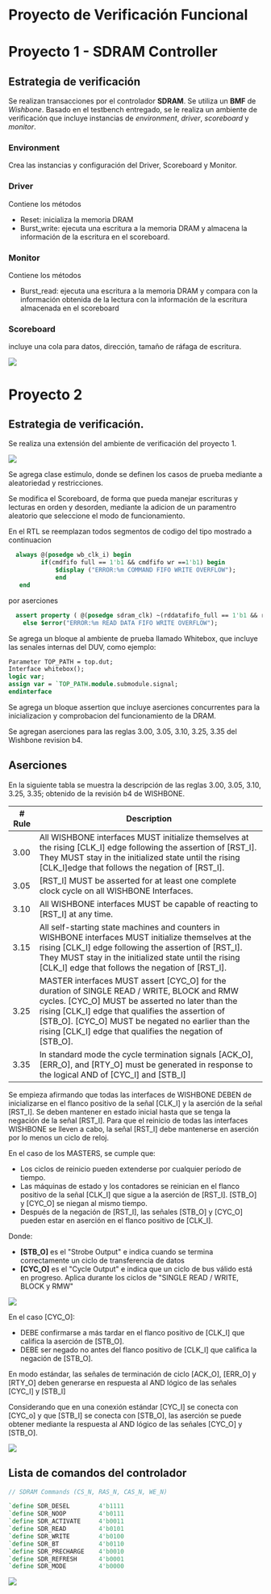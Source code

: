 # Proyecto de Verificación Funcional

# Proyecto 1 - SDRAM Controller

## Estrategia de verificación

Se realizan transacciones por el controlador **SDRAM**. Se utiliza un **BMF** de _Wishbone_. Basado en el testbench entregado, se le realiza un ambiente de verificación que incluye instancias de _environment_, _driver_, _scoreboard_ y _monitor_.

### Environment

Crea las instancias y configuración del Driver, Scoreboard y Monitor.

### Driver
Contiene los métodos

* Reset: inicializa la memoria DRAM
* Burst_write: ejecuta una escritura a la memoria DRAM y almacena la información de la escritura en el scoreboard.

### Monitor
Contiene los métodos

* Burst_read: ejecuta una escritura a la memoria DRAM y compara con la información obtenida de la lectura con la información de la escritura almacenada en el scoreboard

### Scoreboard
incluye una cola para datos, dirección, tamaño de ráfaga de escritura.



![](https://raw.githubusercontent.com/manchii/Proyecto_VF/master/images/diagram.png)


# Proyecto 2

## Estrategia de verificación.

Se realiza una extensión del ambiente de verificación del proyecto 1.

![](https://github.com/manchii/Proyecto_VF/blob/master/images/diagram2.png)

Se agrega clase estimulo, donde se definen los casos de prueba mediante a
aleatoriedad y restricciones.

Se modifica el Scoreboard, de forma que pueda manejar escrituras y lecturas en orden y desorden, mediante la adicion de un paramentro aleatorio que seleccione el modo de funcionamiento.

En el RTL se reemplazan todos segmentos de codigo del tipo mostrado a continuacion

```systemverilog
  always @(posedge wb_clk_i) begin
         if(cmdfifo full == 1'b1 && cmdfifo wr ==1'b1) begin
		     $display ("ERROR:%m COMMAND FIFO WRITE OVERFLOW");
		     end
   end
```

por aserciones

```systemverilog
  assert property ( @(posedge sdram_clk) ~(rddatafifo_full == 1'b1 && rddatafifo_wr == 1'b1)) 
  	else $error("ERROR:%m READ DATA FIFO WRITE OVERFLOW");
```

Se agrega un bloque al ambiente de prueba llamado Whitebox, que incluye las senales internas del DUV, como ejemplo:

```systemverilog
Parameter TOP_PATH = top.dut;
Interface whitebox();
logic var;
assign var = `TOP_PATH.module.submodule.signal;
endinterface
```
Se agrega un bloque assertion que incluye aserciones concurrentes para la inicializacion y comprobacion del funcionamiento de la DRAM.

Se agregan aserciones para las reglas 3.00, 3.05, 3.10, 3.25, 3.35 del Wishbone revision b4.



## Aserciones



En la siguiente tabla se muestra la descripción de las reglas 3.00, 3.05, 3.10, 3.25, 3.35; obtenido de la revisión b4 de WISHBONE.


| # Rule | Description                                                                                                                                                                                                                                                                                                          |
|--------|----------------------------------------------------------------------------------------------------------------------------------------------------------------------------------------------------------------------------------------------------------------------------------------------------------------------|
| 3.00   | All WISHBONE interfaces MUST initialize themselves at the rising [CLK_I] edge following the assertion of [RST_I]. They MUST stay in the initialized state until the rising [CLK_I]edge that follows the negation of [RST_I].                                                                                         |
| 3.05   | [RST_I] MUST be asserted for at least one complete clock cycle on all WISHBONE Interfaces.                                                                                                                                                                                                                           |
| 3.10   | All WISHBONE interfaces MUST be capable of reacting to [RST_I] at any time.                                                                                                                                                                                                                                          |
| 3.15   | All self-starting state machines and counters in WISHBONE interfaces MUST initialize themselves at the rising [CLK_I] edge following the assertion of [RST_I]. They MUST stay in the initialized state until the rising [CLK_I] edge that follows the negation of [RST_I].                                           |
| 3.25   | MASTER interfaces MUST assert [CYC_O] for the duration of SINGLE READ / WRITE, BLOCK and RMW cycles. [CYC_O] MUST be asserted no later than the rising [CLK_I] edge that qualifies the assertion of [STB_O]. [CYC_O] MUST be negated no earlier than the rising [CLK_I] edge that qualifies the negation of [STB_O]. |
| 3.35   | In standard mode the cycle termination signals [ACK_O], [ERR_O], and [RTY_O] must be generated in response to the logical AND of [CYC_I] and [STB_I]|

Se empieza afirmando que todas las interfaces de WISHBONE DEBEN de inicializarse en el flanco positivo de la señal [CLK_I] y la aserción de la señal [RST_I]. Se deben mantener en estado inicial hasta que se tenga la negación de la señal [RST_I]. Para que el reinicio de todas las interfaces WISHBONE se lleven a cabo, la señal [RST_I] debe mantenerse en aserción por lo menos un ciclo de reloj. 

En el caso de los MASTERS, se cumple que:

- Los ciclos de reinicio pueden extenderse por cualquier período de tiempo.
- Las máquinas de estado y los contadores se reinician en el flanco positivo de la señal [CLK_I] que sigue a la aserción de [RST_I]. [STB_O] y [CYC_O] se niegan al mismo tiempo.
- Después de la negación de [RST_I], las señales [STB_O] y [CYC_O] pueden estar en aserción en el flanco positivo de [CLK_I].

Donde: 
- **[STB_O]** es el "Strobe Output" e indica cuando se termina correctamente un ciclo de transferencia de datos
- **[CYC_O]** es el "Cycle Output" e indica que un ciclo de bus válido está en progreso. Aplica durante los ciclos de "SINGLE READ / WRITE, BLOCK y RMW"


![](https://github.com/manchii/Proyecto_VF/blob/master/images/reset_master.png)

En el caso [CYC_O]:
- DEBE confirmarse a más tardar en el flanco positivo de [CLK_I] que califica la aserción de [STB_O].
- DEBE ser negado no antes del flanco positivo de [CLK_I] que califica la negación de [STB_O].

En modo estándar, las señales de terminación de ciclo [ACK_O], [ERR_O] y [RTY_O] deben generarse en respuesta al AND lógico de las señales [CYC_I] y [STB_I]

Considerando que en una conexión estándar [CYC_I] se conecta con [CYC_o] y que [STB_I] se conecta con [STB_O], las aserción se puede obtener mediante la respuesta al AND lógico de las señales [CYC_O] y [STB_O]. 

![](https://github.com/manchii/Proyecto_VF/blob/master/images/conexion_estandar.png)


## Lista de comandos del controlador

```systemverilog
// SDRAM Commands (CS_N, RAS_N, CAS_N, WE_N)

`define SDR_DESEL        4'b1111
`define SDR_NOOP         4'b0111
`define SDR_ACTIVATE     4'b0011
`define SDR_READ         4'b0101
`define SDR_WRITE        4'b0100
`define SDR_BT           4'b0110
`define SDR_PRECHARGE    4'b0010
`define SDR_REFRESH      4'b0001
`define SDR_MODE         4'b0000
```

![](https://github.com/manchii/Proyecto_VF/blob/master/images/comandos.jpeg)

